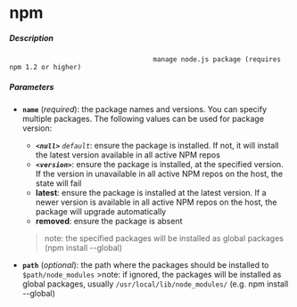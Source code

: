 # npm


##### Description
                                        manage node.js package (requires npm 1.2 or higher)

##### Parameters

*	**`name`** (*required*): the package names and versions. You can specify multiple packages. The following values can be used for package version:
	- ***`<null>`*** *`default`*: ensure the package is installed. If not, it will install the latest version available in all active NPM repos
	- ***`<version>`***: ensure the package is installed, at the specified version. If the version in unavailable in all active NPM repos on the host, the state will fail
	- **latest**: ensure the package is installed at the latest version. If a newer version is available in all active NPM repos on the host, the package will upgrade automatically
	- **removed**: ensure the package is absent

	>note: the specified packages will be installed as global packages (npm install --global)

* **`path`** (*optional*): the path where the packages should be installed to `$path/node_modules`
		>note:
			if ignored, the packages will be installed as global packages, usually `/usr/local/lib/node_modules/` (e.g. npm install --global)
				